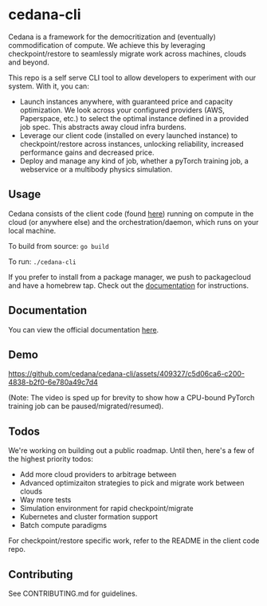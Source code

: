 # cedana-cli

Cedana is a framework for the democritization and (eventually) commodification of compute. We achieve this by leveraging checkpoint/restore to seamlessly migrate work across machines, clouds and beyond.

This repo is a self serve CLI tool to allow developers to experiment with our system. With it, you can:

- Launch instances anywhere, with guaranteed price and capacity optimization. We look across your configured providers (AWS, Paperspace, etc.) to select the optimal instance defined in a provided job spec. This abstracts away cloud infra burdens.
- Leverage our client code (installed on every launched instance) to checkpoint/restore across instances, unlocking reliability, increased performance gains and decreased price.
- Deploy and manage any kind of job, whether a pyTorch training job, a webservice or a multibody physics simulation.


## Usage
Cedana consists of the client code (found [here](https://github.com/nravic/cedana)) running on compute in the cloud (or anywhere else) and the orchestration/daemon, which runs on your local machine. 

To build from source: 
`go build`

To run: 
`./cedana-cli`

If you prefer to install from a package manager, we push to packagecloud and have a homebrew tap. Check out the [documentation](cedna.rtfd.io) for instructions.

## Documentation
You can view the official documentation [here](cedana.rtfd.io). 

## Demo

https://github.com/cedana/cedana-cli/assets/409327/c5d06ca6-c200-4838-b2f0-6e780a49c7d4

(Note: The video is sped up for brevity to show how a CPU-bound PyTorch training job can be paused/migrated/resumed). 


## Todos 
We're working on building out a public roadmap. Until then, here's a few of the highest priority todos: 

- Add more cloud providers to arbitrage between 
- Advanced optimizaiton strategies to pick and migrate work between clouds
- Way more tests
- Simulation environment for rapid checkpoint/migrate
- Kubernetes and cluster formation support
- Batch compute paradigms

For checkpoint/restore specific work, refer to the README in the client code repo.

## Contributing

See CONTRIBUTING.md for guidelines. 
